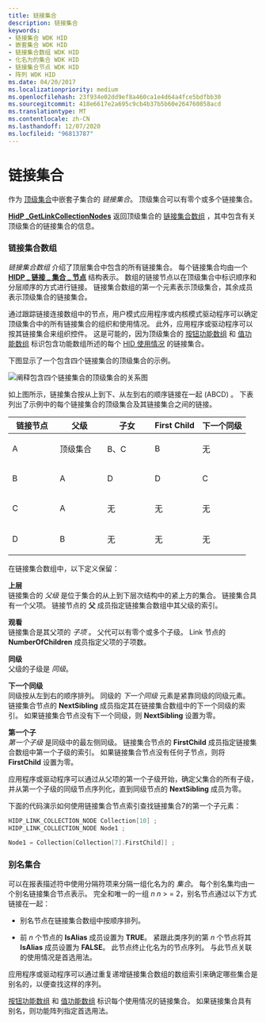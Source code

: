 ```yaml
---
title: 链接集合
description: 链接集合
keywords:
- 链接集合 WDK HID
- 嵌套集合 WDK HID
- 链接集合数组 WDK HID
- 化名为的集合 WDK HID
- 链接集合节点 WDK HID
- 阵列 WDK HID
ms.date: 04/20/2017
ms.localizationpriority: medium
ms.openlocfilehash: 23f934e02dd9ef8a460ca1e4d64a4fce5bdfbb30
ms.sourcegitcommit: 418e6617e2a695c9cb4b37b5b60e264760858acd
ms.translationtype: MT
ms.contentlocale: zh-CN
ms.lasthandoff: 12/07/2020
ms.locfileid: "96813787"
---
```

# <a name="link-collections"></a>链接集合





作为 [顶级集合](top-level-collections.md)中嵌套子集合的 *链接集合*。 顶级集合可以有零个或多个链接集合。

[**HidP \_GetLinkCollectionNodes**](/windows-hardware/drivers/ddi/hidpi/nf-hidpi-hidp_getlinkcollectionnodes) 返回顶级集合的 [链接集合数组](#ddk-link-collection-array-kg) ，其中包含有关顶级集合的链接集合的信息。

### <a name="link-collection-array"></a><a href="" id="ddk-link-collection-array-kg"></a>链接集合数组

*链接集合数组* 介绍了顶层集合中包含的所有链接集合。 每个链接集合均由一个 [**HIDP \_ 链接 \_ 集合 \_ 节点**](/windows-hardware/drivers/ddi/hidpi/ns-hidpi-_hidp_link_collection_node) 结构表示。 数组的链接节点以在顶级集合中标识顺序和分层顺序的方式进行链接。 链接集合数组的第一个元素表示顶级集合，其余成员表示顶级集合的链接集合。

通过跟踪链接连接数组中的节点，用户模式应用程序或内核模式驱动程序可以确定顶级集合中的所有链接集合的组织和使用情况。 此外，应用程序或驱动程序可以按其链接集合来组织控件。 这是可能的，因为顶级集合的 [按钮功能数组](button-capability-arrays.md) 和 [值功能数组](value-capability-arrays.md) 标识包含功能数组所述的每个 [HID 使用情况](hid-usages.md) 的链接集合。

下图显示了一个包含四个链接集合的顶级集合的示例。

![阐释包含四个链接集合的顶级集合的关系图](images/linkcol.png)

如上图所示，链接集合按从上到下、从左到右的顺序链接在一起 (ABCD) 。 下表列出了示例中的每个链接集合的顶级集合及其链接集合之间的链接。

<table>
<colgroup>
<col width="20%" />
<col width="20%" />
<col width="20%" />
<col width="20%" />
<col width="20%" />
</colgroup>
<thead>
<tr class="header">
<th>链接节点</th>
<th>父级</th>
<th>子女</th>
<th>First Child</th>
<th>下一个同级</th>
</tr>
</thead>
<tbody>
<tr class="odd">
<td><p>A</p></td>
<td><p>顶级集合</p></td>
<td><p>B、C</p></td>
<td><p>B</p></td>
<td><p>无</p></td>
</tr>
<tr class="even">
<td><p>B</p></td>
<td><p>A</p></td>
<td><p>D</p></td>
<td><p>D</p></td>
<td><p>C</p></td>
</tr>
<tr class="odd">
<td><p>C</p></td>
<td><p>A</p></td>
<td><p>无</p></td>
<td><p>无</p></td>
<td><p>无</p></td>
</tr>
<tr class="even">
<td><p>D</p></td>
<td><p>B</p></td>
<td><p>无</p></td>
<td><p>无</p></td>
<td><p>无</p></td>
</tr>
</tbody>
</table>

 

在链接集合数组中，以下定义保留：

<a href="" id="parent"></a>**上层**  
链接集合的 *父级* 是位于集合的从上到下层次结构中的紧上方的集合。 链接集合具有一个父项。 链接节点的 **父** 成员指定链接集合数组中其父级的索引。

<a href="" id="children"></a>**观看**  
链接集合是其父项的 *子项* 。 父代可以有零个或多个子级。 Link 节点的 **NumberOfChildren** 成员指定父项的子项数。

<a href="" id="sibling"></a>**同级**  
父级的子级是 *同级*。

<a href="" id="next-sibling"></a>**下一个同级**  
同级按从左到右的顺序排列。 同级的 *下一个同级* 元素是紧靠同级的同级元素。 链接集合节点的 **NextSibling** 成员指定其在链接集合数组中的下一个同级的索引。 如果链接集合节点没有下一个同级，则 **NextSibling** 设置为零。

<a href="" id="first-child"></a>**第一个子**  
*第一个子级* 是同级中的最左侧同级。 链接集合节点的 **FirstChild** 成员指定链接集合数组中第一个子级的索引。 如果链接集合节点没有任何子节点，则将 **FirstChild** 设置为零。

应用程序或驱动程序可以通过从父项的第一个子级开始，确定父集合的所有子级，并从第一个子级的同级节点序列化，直到同级节点的 **NextSibling** 成员为零。

下面的代码演示如何使用链接集合节点索引查找链接集合7的第一个子元素：

```cpp
HIDP_LINK_COLLECTION_NODE Collection[10] ;
HIDP_LINK_COLLECTION_NODE Node1 ;
 
Node1 = Collection[Collection[7].FirstChild]] ;
```

### <a name="aliased-collections"></a><a href="" id="aliased-collections"></a> 别名集合

可以在报表描述符中使用分隔符项来分隔一组化名为的 *集合*。 每个别名集均由一个别名链接集合节点表示。 完全和唯一的一组 *n* *n* &gt; = 2，别名节点通过以下方式链接在一起：

-   别名节点在链接集合数组中按顺序排列。

-   前 *n* 个节点的 **IsAlias** 成员设置为 **TRUE**。 紧跟此类序列的第 *n* 个节点将其 **IsAlias** 成员设置为 **FALSE**。 此节点终止化名为的节点序列。 与此节点关联的使用情况是首选用法。

应用程序或驱动程序可以通过重复递增链接集合数组的数组索引来确定哪些集合是别名的，以便查找这样的序列。

[按钮功能数组](button-capability-arrays.md) 和 [值功能数组](value-capability-arrays.md) 标识每个使用情况的链接集合。 如果链接集合具有别名，则功能阵列指定首选用法。

 

